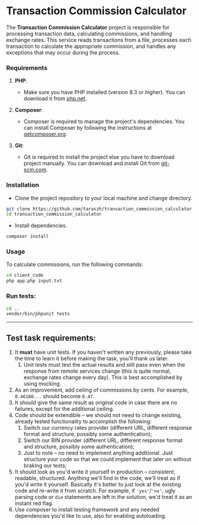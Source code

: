# Transaction Commission Calculator

The **Transaction Commission Calculator** project is responsible for processing transaction data, calculating commissions, and handling exchange rates. This service reads transactions from a file, processes each transaction to calculate the appropriate commission, and handles any exceptions that may occur during the process.

### Requirements

1. **PHP**:
   - Make sure you have PHP installed (version 8.3 or higher). You can download it from [php.net](https://www.php.net/downloads).

2. **Composer**:
   - Composer is required to manage the project's dependencies. You can install Composer by following the instructions at [getcomposer.org](https://getcomposer.org/download/).
   
3. **Git**:
   - Git is required to install the project else you have to download project manually. You can download and install Git from [git-scm.com](https://git-scm.com/).


### Installation

- Clone the project repository to your local machine and change directory.

```sh
git clone https://github.com/taraszh/transaction_commission_calculator.git
cd transaction_commission_calculator
```

- Install dependencies.
```sh
composer install
```

### Usage

To calculate commissions, run the following commands:

```sh
cd client_code
php app.php input.txt
```
   
### Run tests:
```sh
cd ..
vendor/bin/phpunit tests
```
----------------------------------------------------------------
## Test task requirements:

1. It **must** have unit tests. If you haven't written any previously, please take the time to learn it before making the task, you'll thank us later.
    1. Unit tests must test the actual results and still pass even when the response from remote services change (this is quite normal, exchange rates change every day). This is best accomplished by using mocking.
1. As an improvement, add ceiling of commissions by cents. For example, `0.46180...` should become `0.47`.
1. It should give the same result as original code in case there are no failures, except for the additional ceiling.
1. Code should be extendible – we should not need to change existing, already tested functionality to accomplish the following:
    1. Switch our currency rates provider (different URL, different response format and structure, possibly some authentication);
    2. Switch our BIN provider (different URL, different response format and structure, possibly some authentication);
    3. Just to note – no need to implement anything additional. Just structure your code so that we could implement that later on without braking our tests;
1. It should look as you'd write it yourself in production – consistent, readable, structured. Anything we'll find in the code, we'll treat as if you'd write it yourself. Basically it's better to just look at the existing code and re-write it from scratch. For example, if `'yes'`/`'no'`, ugly parsing code or `die` statements are left in the solution, we'd treat it as an instant red flag.
1. Use composer to install testing framework and any needed dependencies you'd like to use, also for enabling autoloading.
